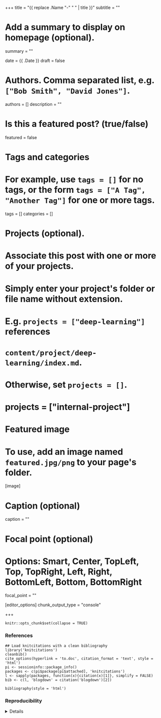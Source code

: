 +++
title = "{{ replace .Name "-" " " | title }}"
subtitle = ""

# Add a summary to display on homepage (optional).
summary = ""

date = {{ .Date }}
draft = false

# Authors. Comma separated list, e.g. `["Bob Smith", "David Jones"]`.
authors = []
description = ""

# Is this a featured post? (true/false)
featured = false

# Tags and categories
# For example, use `tags = []` for no tags, or the form `tags = ["A Tag", "Another Tag"]` for one or more tags.
tags = []
categories = []

# Projects (optional).
#   Associate this post with one or more of your projects.
#   Simply enter your project's folder or file name without extension.
#   E.g. `projects = ["deep-learning"]` references 
#   `content/project/deep-learning/index.md`.
#   Otherwise, set `projects = []`.
# projects = ["internal-project"]

# Featured image
# To use, add an image named `featured.jpg/png` to your page's folder. 
[image]
  # Caption (optional)
  caption = ""

  # Focal point (optional)
  # Options: Smart, Center, TopLeft, Top, TopRight, Left, Right, BottomLeft, Bottom, BottomRight
  focal_point = ""
  
[editor_options]
  chunk_output_type = "console"

+++

```{r setup, include = FALSE}
knitr::opts_chunk$set(collapse = TRUE)
```


### References

```{r bibsetup, echo=FALSE, message=FALSE, warning=FALSE}
## Load knitcitations with a clean bibliography
library('knitcitations')
cleanbib()
cite_options(hyperlink = 'to.doc', citation_format = 'text', style = 'html')
pi <- sessioninfo::package_info()
packages <- c(pi$package[pi$attached], 'knitcitations')
l <- sapply(packages, function(x){citation(x)[1]}, simplify = FALSE)
bib <- c(l, 'blogdown' = citation('blogdown')[2])
```

```{r results = 'asis', echo = FALSE, cache = FALSE}
bibliography(style = 'html')
```

### Reproducibility

<details>
```{r reproducibility, echo = FALSE}
## Reproducibility info
options(width = 120)
sessioninfo::session_info()
```
<details>
